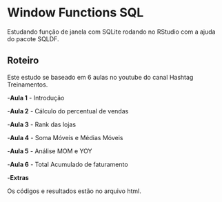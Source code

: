 # Window Functions SQL

Estudando função de janela com SQLite rodando no RStudio com a ajuda do pacote SQLDF.

## Roteiro

Este estudo se baseado em 6 aulas no youtube do canal Hashtag Treinamentos.

-**Aula 1** - Introdução

-**Aula 2** - Cálculo do percentual de vendas

-**Aula 3** - Rank das lojas

-**Aula 4** - Soma Móveis e Médias Móveis

-**Aula 5** - Análise MOM e YOY

-**Aula 6** - Total Acumulado de faturamento

-**Extras**

Os códigos e resultados estão no arquivo html.
